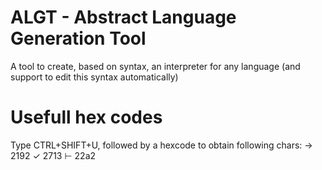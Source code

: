 # ALGT - Abstract Language Generation Tool

A tool to create, based on syntax, an interpreter for any language (and support to edit this syntax automatically)





# Usefull hex codes

Type CTRL+SHIFT+U, followed by a hexcode to obtain following chars:
→	2192
✓	2713
⊢	22a2
